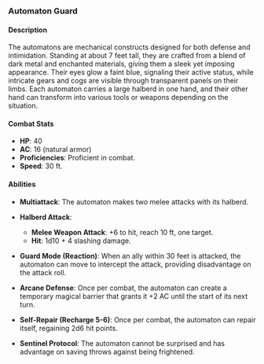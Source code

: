 ### **Automaton Guard**

#### **Description**
The automatons are mechanical constructs designed for both defense and intimidation. Standing at about 7 feet tall, they are crafted from a blend of dark metal and enchanted materials, giving them a sleek yet imposing appearance. Their eyes glow a faint blue, signaling their active status, while intricate gears and cogs are visible through transparent panels on their limbs. Each automaton carries a large halberd in one hand, and their other hand can transform into various tools or weapons depending on the situation.

#### **Combat Stats**
- **HP**: 40
- **AC**: 16 (natural armor)
- **Proficiencies**: Proficient in combat.
- **Speed**: 30 ft.

#### **Abilities**
- **Multiattack**: The automaton makes two melee attacks with its halberd.
  
- **Halberd Attack**: 
  - **Melee Weapon Attack**: +6 to hit, reach 10 ft, one target. 
  - **Hit**: 1d10 + 4 slashing damage.
  
- **Guard Mode (Reaction)**: When an ally within 30 feet is attacked, the automaton can move to intercept the attack, providing disadvantage on the attack roll.
  
- **Arcane Defense**: Once per combat, the automaton can create a temporary magical barrier that grants it +2 AC until the start of its next turn.

- **Self-Repair (Recharge 5-6)**: Once per combat, the automaton can repair itself, regaining 2d6 hit points.

- **Sentinel Protocol**: The automaton cannot be surprised and has advantage on saving throws against being frightened.


